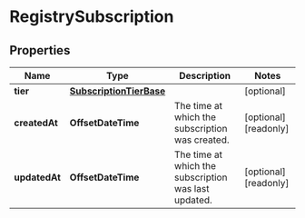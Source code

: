 

# RegistrySubscription


## Properties

| Name | Type | Description | Notes |
|------------ | ------------- | ------------- | -------------|
|**tier** | [**SubscriptionTierBase**](SubscriptionTierBase.md) |  |  [optional] |
|**createdAt** | **OffsetDateTime** | The time at which the subscription was created. |  [optional] [readonly] |
|**updatedAt** | **OffsetDateTime** | The time at which the subscription was last updated. |  [optional] [readonly] |



